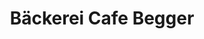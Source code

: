 ---
title: "Bäckerei Cafe Begger"
url: /giengen-an-der-brenz/baeckerei-cafe-begger/
shop: Bäckerei
---